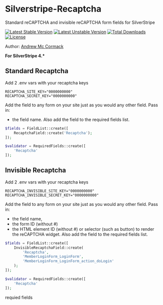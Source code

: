 # Silverstripe-Recaptcha
Standard reCAPTCHA and invisible reCAPTCHA form fields for SilverStripe

[![Latest Stable Version](https://poser.pugx.org/cyber-duck/silverstripe-recaptcha/v/stable)](https://packagist.org/packages/cyber-duck/silverstripe-recaptcha)
[![Latest Unstable Version](https://poser.pugx.org/cyber-duck/silverstripe-recaptcha/v/unstable)](https://packagist.org/packages/cyber-duck/silverstripe-recaptcha)
[![Total Downloads](https://poser.pugx.org/cyber-duck/silverstripe-recaptcha/downloads)](https://packagist.org/packages/cyber-duck/silverstripe-recaptcha)
[![License](https://poser.pugx.org/cyber-duck/silverstripe-recaptcha/license)](https://packagist.org/packages/cyber-duck/silverstripe-recaptcha)

Author: [Andrew Mc Cormack](https://github.com/Andrew-Mc-Cormack)

__For SilverStripe 4.*__

## Standard Recaptcha

Add 2 .env vars with your recaptcha keys

```
RECAPTCHA_SITE_KEY="0000000000"
RECAPTCHA_SECRET_KEY="0000000000"
```

Add the field to any form on your site just as you would any other field.
Pass in: 
- the field name.
Also add the field to the required fields list.

```php
$fields = FieldList::create([
	RecaptchaField::create('Recaptcha');
]);

$validator = RequiredFields::create([
    'Recaptcha'
]);
```

## Invisible Recaptcha

Add 2 .env vars with your recaptcha keys

```
RECAPTCHA_INVISIBLE_SITE_KEY="0000000000"
RECAPTCHA_INVISIBLE_SECRET_KEY="0000000000"
```

Add the field to any form on your site just as you would any other field.
Pass in: 
- the field name, 
- the form ID (without #)
- the HTML element ID (without #) or selector (such as button) to render the reCAPTCHA widget.
Also add the field to the required fields list.

```php
$fields = FieldList::create([
	InvisibleRecaptchaField::create(
	    'Recaptcha', 
	    'MemberLoginForm_LoginForm',
	    'MemberLoginForm_LoginForm_action_doLogin'
	);
]);

$validator = RequiredFields::create([
    'Recaptcha'
]);
```

requied fields